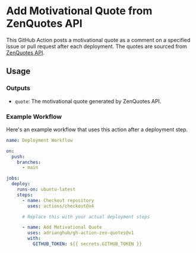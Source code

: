 # Add Motivational Quote from ZenQuotes API

This GitHub Action posts a motivational quote as a comment on a specified issue or pull request after each deployment. The quotes are sourced from [ZenQuotes API](https://zenquotes.io/).

## Usage

### Outputs

- `quote`: The motivational quote generated by ZenQuotes API.

### Example Workflow

Here's an example workflow that uses this action after a deployment step.

```yaml
name: Deployment Workflow

on:
  push:
    branches:
      - main

jobs:
  deploy:
    runs-on: ubuntu-latest
    steps:
      - name: Checkout repository
        uses: actions/checkout@v4

      # Replace this with your actual deployment steps

      - name: Add Motivational Quote
        uses: adrianghub/gh-action-zen-quotes@v1
        with:
          GITHUB_TOKEN: ${{ secrets.GITHUB_TOKEN }}
```
